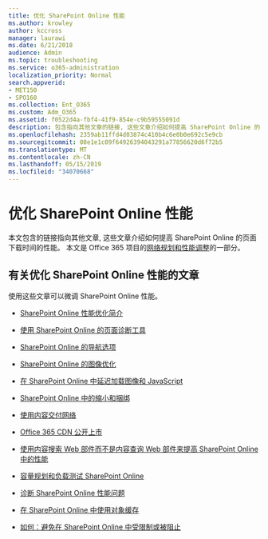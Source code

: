 ```yaml
---
title: 优化 SharePoint Online 性能
ms.author: krowley
author: kccross
manager: laurawi
ms.date: 6/21/2018
audience: Admin
ms.topic: troubleshooting
ms.service: o365-administration
localization_priority: Normal
search.appverid:
- MET150
- SPO160
ms.collection: Ent_O365
ms.custom: Adm_O365
ms.assetid: f0522d4a-fbf4-41f9-854e-c9b59555091d
description: 包含指向其他文章的链接, 这些文章介绍如何提高 SharePoint Online 的页面下载时间的性能。
ms.openlocfilehash: 2359ab11ffd4d03874c410b4c6e0b0e692c5e9cb
ms.sourcegitcommit: 08e1e1c09f64926394043291a77856620d6f72b5
ms.translationtype: MT
ms.contentlocale: zh-CN
ms.lasthandoff: 05/15/2019
ms.locfileid: "34070668"
---
```

# <a name="tune-sharepoint-online-performance"></a>优化 SharePoint Online 性能

本文包含的链接指向其他文章, 这些文章介绍如何提高 SharePoint Online 的页面下载时间的性能。 本文是 Office 365 项目的[网络规划和性能调整](https://aka.ms/tune)的一部分。
   
## <a name="articles-about-fine-tuning-sharepoint-online-performance"></a>有关优化 SharePoint Online 性能的文章

使用这些文章可以微调 SharePoint Online 性能。
  
- [SharePoint Online 性能优化简介](introduction-to-performance-tuning-for-sharepoint-online.md)
    
- [使用 SharePoint Online 的页面诊断工具](page-diagnostics-for-spo.md)
    
- 
  [SharePoint Online 的导航选项](navigation-options-for-sharepoint-online.md)
    
- [SharePoint Online 的图像优化](image-optimization-for-sharepoint-online.md)
    
- [在 SharePoint Online 中延迟加载图像和 JavaScript](delay-loading-images-and-javascript-in-sharepoint-online.md)
    
- [SharePoint Online 中的缩小和捆绑](minification-and-bundling-in-sharepoint-online.md)
    
- [使用内容交付网络](using-content-delivery-networks-with-sharepoint-online.md)
    
 - [Office 365 CDN 公开上市](https://dev.office.com/blogs/general-availability-of-office-365-cdn)
    
- [使用内容搜索 Web 部件而不是内容查询 Web 部件来提高 SharePoint Online 中的性能](using-content-search-web-part-instead-of-content-query-web-part-to-improve-perfo.md)
    
- 
  [容量规划和负载测试 SharePoint Online](capacity-planning-and-load-testing-sharepoint-online.md)
    
- [诊断 SharePoint Online 性能问题](diagnosing-performance-issues-with-sharepoint-online.md)
    
- [在 SharePoint Online 中使用对象缓存](using-the-object-cache-with-sharepoint-online.md)
    
- [如何：避免在 SharePoint Online 中受限制或被阻止](https://msdn.microsoft.com/en-us/library/office/dn889829.aspx)
    

